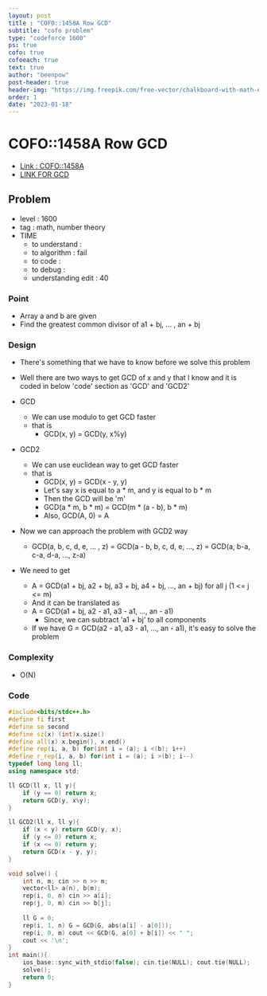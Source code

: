 ```yaml
---
layout: post
title : "COFO::1458A Row GCD"
subtitle: "cofo problem"
type: "codeforce 1600"
ps: true
cofo: true
cofoeach: true
text: true
author: "beenpow"
post-header: true
header-img: "https://img.freepik.com/free-vector/chalkboard-with-math-elements_1411-88.jpg"
order: 1
date: "2023-01-18"
---
```

# COFO::1458A Row GCD
- [Link : COFO::1458A](https://codeforces.com/problemset/problem/1458/A)
- [LINK FOR GCD](https://m.blog.naver.com/PostView.naver?isHttpsRedirect=true&blogId=inocent_xx&logNo=80163618539)

## Problem 

- level : 1600
- tag : math, number theory
- TIME
  - to understand    : 
  - to algorithm     : fail
  - to code          : 
  - to debug         : 
  - understanding edit : 40

### Point
- Array a and b are given
- Find the greatest common divisor of a1 + bj, ... , an + bj

### Design
- There's something that we have to know before we solve this problem
- Well there are two ways to get GCD of x and y that I know and it is coded in below 'code' section as 'GCD' and 'GCD2'
- GCD
  - We can use modulo to get GCD faster
  - that is
    - GCD(x, y) = GCD(y, x%y)
- GCD2
  - We can use euclidean way to get GCD faster
  - that is
    - GCD(x, y) = GCD(x - y, y)
    - Let's say x is equal to a * m, and y is equal to b * m
    - Then the GCD will be 'm'
    - GCD(a * m, b * m) = GCD(m * (a - b), b * m)
    - Also, GCD(A, 0) = A

- Now we can approach the problem with GCD2 way
  - GCD(a, b, c, d, e, ... , z) = GCD(a - b, b, c, d, e, ..., z) = GCD(a, b-a, c-a, d-a, ..., z-a)
- We need to get
  - A = GCD(a1 + bj, a2 + bj, a3 + bj, a4 + bj, ..., an + bj) for all j (1 <= j <= m)
  - And it can be translated as
  - A = GCD(a1 + bj, a2 - a1, a3 - a1, ..., an - a1)
    - Since, we can subtract 'a1 + bj' to all components
  - If we have G = GCD(a2 - a1, a3 - a1, ..., an - a1), it's easy to solve the problem

### Complexity
- O(N)

### Code

```cpp
#include<bits/stdc++.h>
#define fi first
#define se second
#define sz(x) (int)x.size()
#define all(x) x.begin(), x.end()
#define rep(i, a, b) for(int i = (a); i <(b); i++)
#define r_rep(i, a, b) for(int i = (a); i >(b); i--)
typedef long long ll;
using namespace std;

ll GCD(ll x, ll y){
    if (y == 0) return x;
    return GCD(y, x%y);
}

ll GCD2(ll x, ll y){
    if (x < y) return GCD(y, x);
    if (y <= 0) return x;
    if (x <= 0) return y;
    return GCD(x - y, y);
}

void solve() {
    int n, m; cin >> n >> m;
    vector<ll> a(n), b(m);
    rep(i, 0, n) cin >> a[i];
    rep(j, 0, m) cin >> b[j];
    
    ll G = 0;
    rep(i, 1, n) G = GCD(G, abs(a[i] - a[0]));
    rep(i, 0, m) cout << GCD(G, a[0] + b[i]) << " ";
    cout << '\n';
}
int main(){
    ios_base::sync_with_stdio(false); cin.tie(NULL); cout.tie(NULL);
    solve();
    return 0;
}
```
